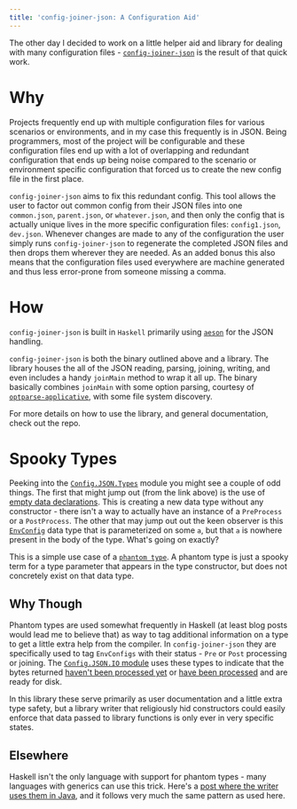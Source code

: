 ```yaml
---
title: 'config-joiner-json: A Configuration Aid'
---
```


The other day I decided to work on a little helper aid and library for dealing
with many configuration files - [`config-joiner-json`](https://github.com/jhmcstanton/config-joiner-json) is the result of that quick work.

# Why 

Projects frequently end up with multiple configuration files for various scenarios
or environments, and in my case this frequently is in JSON. Being programmers, most
of the project will be configurable and these configuration files end up with a lot
of overlapping and redundant configuration that ends up being noise compared to the
scenario or environment specific configuration that forced us to create the new 
config file in the first place. 

`config-joiner-json` aims to fix this redundant config. This tool allows the user
to factor out common config from their JSON files into one `common.json`, `parent.json`,
 or `whatever.json`, and then only the config that is actually unique lives in the
 more specific configuration files: `config1.json`, `dev.json`. Whenever changes
 are made to any of the configuration the user simply runs `config-joiner-json` to 
 regenerate the completed JSON files and then drops them wherever they are needed. As an added bonus this also means that the configuration files used everywhere are machine
 generated and thus less error-prone from someone missing a comma.
 
# How
 
 `config-joiner-json` is built in `Haskell` primarily using [`aeson`](http://hackage.haskell.org/package/aeson-1.4.0.0/docs/Data-Aeson.html) for the JSON handling. 
 
 `config-joiner-json` is both the binary outlined above and a library. The library 
 houses the all of the JSON reading, parsing, joining, writing, and even includes
 a handy `joinMain` method to wrap it all up. The binary basically combines `joinMain`
 with some option parsing, courtesy of [`optparse-applicative`](http://hackage.haskell.org/package/optparse-applicative), with some file system discovery.
 
 For more details on how to use the library, and general documentation, check out the repo.
 
# Spooky Types

Peeking into the [`Config.JSON.Types`](https://github.com/jhmcstanton/config-joiner-json/blob/69361e4bfd47fc16a74306d811841658e5c095c2/lib/Config/JSON/Types.hs) module
you might see a couple of odd things. The first that might jump out (from the link
above) is the use of [empty data declarations](https://github.com/jhmcstanton/config-joiner-json/blob/69361e4bfd47fc16a74306d811841658e5c095c2/lib/Config/JSON/Types.hs#L55). This is
creating a new data type without any constructor - there isn't a way to actually
have an instance of a `PreProcess` or a `PostProcess`. The other that may jump out
out the keen observer is this [`EnvConfig`](https://github.com/jhmcstanton/config-joiner-json/blob/69361e4bfd47fc16a74306d811841658e5c095c2/lib/Config/JSON/Types.hs#L44) data
type that is parameterized on some `a`, but that `a` is nowhere present in the 
body of the type. What's going on exactly?

This is a simple use case of a [`phantom type`](https://wiki.haskell.org/Phantom_type). 
A phantom type is just a spooky term for a type parameter that appears in the type 
constructor, but does not concretely exist on that data type. 

## Why Though

Phantom types are used somewhat frequently in Haskell (at least blog posts would
lead me to believe that) as way to tag additional information on a type to get a 
little extra help from the compiler. In `config-joiner-json` they are specifically
used to tag `EnvConfigs` with their status - `Pre` or `Post` processing or joining. 
The [`Config.JSON.IO` module](https://github.com/jhmcstanton/config-joiner-json/blob/69361e4bfd47fc16a74306d811841658e5c095c2/lib/Config/JSON/IO.hs) uses these types to indicate
that the bytes returned [haven't been processed yet](https://github.com/jhmcstanton/config-joiner-json/blob/69361e4bfd47fc16a74306d811841658e5c095c2/lib/Config/JSON/IO.hs#L34) 
or [have been processed](https://github.com/jhmcstanton/config-joiner-json/blob/69361e4bfd47fc16a74306d811841658e5c095c2/lib/Config/JSON/IO.hs#L56) and are ready for disk. 

In this library these serve primarily as user documentation and a little extra type
safety, but a library writer that religiously hid constructors could easily enforce
that data passed to library functions is only ever in very specific states.

## Elsewhere

Haskell isn't the only language with support for phantom types - many languages with
generics can use this trick. Here's a [post where the writer uses them in Java](http://gabrielsw.blogspot.com/2012/09/phantom-types-in-java.html), and it follows very much
the same pattern as used here. 
